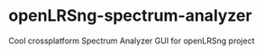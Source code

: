 openLRSng-spectrum-analyzer
===========================

Cool crossplatform Spectrum Analyzer GUI for openLRSng project
